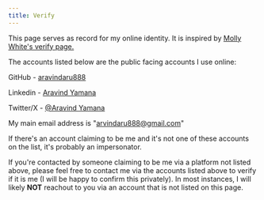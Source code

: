 ```yaml
---
title: Verify
---
```


This page serves as record for my online identity. It is inspired by [Molly White\'s verify page.](https://www.mollywhite.net/verify/)

The accounts listed below are the public facing accounts I use online:


GitHub - [aravindaru888](https://github.com/aravindaru888/)

Linkedin - [Aravind Yamana](https://www.linkedin.com/in/aravind-yamana-8b86b8214)

Twitter/X - [@Aravind Yamana](https://x.com/AravindTweets7?t=HWYVZgsYY0d1OoIvj_WX-g&s=09_)


My main email address is "arvindaru888@gmail.com"

If there's an account claiming to be me and it's not one of these accounts on the list, it's probably an impersonator. 

If you're contacted by someone claiming to be me via a platform not listed above, please feel free to contact me via the accounts listed above to verify if it is me (I will be happy to confirm this privately). In most instances, I will likely **NOT** reachout to you via an account that is not listed on this page.
